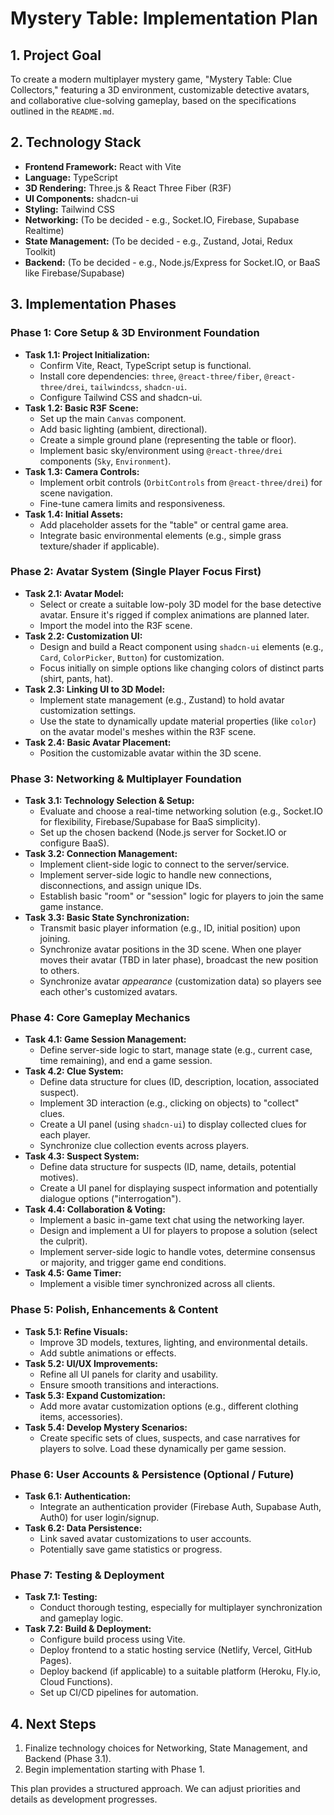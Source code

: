 # Mystery Table: Implementation Plan

## 1. Project Goal

To create a modern multiplayer mystery game, "Mystery Table: Clue Collectors," featuring a 3D environment, customizable detective avatars, and collaborative clue-solving gameplay, based on the specifications outlined in the `README.md`.

## 2. Technology Stack

*   **Frontend Framework:** React with Vite
*   **Language:** TypeScript
*   **3D Rendering:** Three.js & React Three Fiber (R3F)
*   **UI Components:** shadcn-ui
*   **Styling:** Tailwind CSS
*   **Networking:** (To be decided - e.g., Socket.IO, Firebase, Supabase Realtime)
*   **State Management:** (To be decided - e.g., Zustand, Jotai, Redux Toolkit)
*   **Backend:** (To be decided - e.g., Node.js/Express for Socket.IO, or BaaS like Firebase/Supabase)

## 3. Implementation Phases

### Phase 1: Core Setup & 3D Environment Foundation

*   **Task 1.1: Project Initialization:**
    *   Confirm Vite, React, TypeScript setup is functional.
    *   Install core dependencies: `three`, `@react-three/fiber`, `@react-three/drei`, `tailwindcss`, `shadcn-ui`.
    *   Configure Tailwind CSS and shadcn-ui.
*   **Task 1.2: Basic R3F Scene:**
    *   Set up the main `Canvas` component.
    *   Add basic lighting (ambient, directional).
    *   Create a simple ground plane (representing the table or floor).
    *   Implement basic sky/environment using `@react-three/drei` components (`Sky`, `Environment`).
*   **Task 1.3: Camera Controls:**
    *   Implement orbit controls (`OrbitControls` from `@react-three/drei`) for scene navigation.
    *   Fine-tune camera limits and responsiveness.
*   **Task 1.4: Initial Assets:**
    *   Add placeholder assets for the "table" or central game area.
    *   Integrate basic environmental elements (e.g., simple grass texture/shader if applicable).

### Phase 2: Avatar System (Single Player Focus First)

*   **Task 2.1: Avatar Model:**
    *   Select or create a suitable low-poly 3D model for the base detective avatar. Ensure it's rigged if complex animations are planned later.
    *   Import the model into the R3F scene.
*   **Task 2.2: Customization UI:**
    *   Design and build a React component using `shadcn-ui` elements (e.g., `Card`, `ColorPicker`, `Button`) for customization.
    *   Focus initially on simple options like changing colors of distinct parts (shirt, pants, hat).
*   **Task 2.3: Linking UI to 3D Model:**
    *   Implement state management (e.g., Zustand) to hold avatar customization settings.
    *   Use the state to dynamically update material properties (like `color`) on the avatar model's meshes within the R3F scene.
*   **Task 2.4: Basic Avatar Placement:**
    *   Position the customizable avatar within the 3D scene.

### Phase 3: Networking & Multiplayer Foundation

*   **Task 3.1: Technology Selection & Setup:**
    *   Evaluate and choose a real-time networking solution (e.g., Socket.IO for flexibility, Firebase/Supabase for BaaS simplicity).
    *   Set up the chosen backend (Node.js server for Socket.IO or configure BaaS).
*   **Task 3.2: Connection Management:**
    *   Implement client-side logic to connect to the server/service.
    *   Implement server-side logic to handle new connections, disconnections, and assign unique IDs.
    *   Establish basic "room" or "session" logic for players to join the same game instance.
*   **Task 3.3: Basic State Synchronization:**
    *   Transmit basic player information (e.g., ID, initial position) upon joining.
    *   Synchronize avatar positions in the 3D scene. When one player moves their avatar (TBD in later phase), broadcast the new position to others.
    *   Synchronize avatar *appearance* (customization data) so players see each other's customized avatars.

### Phase 4: Core Gameplay Mechanics

*   **Task 4.1: Game Session Management:**
    *   Define server-side logic to start, manage state (e.g., current case, time remaining), and end a game session.
*   **Task 4.2: Clue System:**
    *   Define data structure for clues (ID, description, location, associated suspect).
    *   Implement 3D interaction (e.g., clicking on objects) to "collect" clues.
    *   Create a UI panel (using `shadcn-ui`) to display collected clues for each player.
    *   Synchronize clue collection events across players.
*   **Task 4.3: Suspect System:**
    *   Define data structure for suspects (ID, name, details, potential motives).
    *   Create a UI panel for displaying suspect information and potentially dialogue options ("interrogation").
*   **Task 4.4: Collaboration & Voting:**
    *   Implement a basic in-game text chat using the networking layer.
    *   Design and implement a UI for players to propose a solution (select the culprit).
    *   Implement server-side logic to handle votes, determine consensus or majority, and trigger game end conditions.
*   **Task 4.5: Game Timer:**
    *   Implement a visible timer synchronized across all clients.

### Phase 5: Polish, Enhancements & Content

*   **Task 5.1: Refine Visuals:**
    *   Improve 3D models, textures, lighting, and environmental details.
    *   Add subtle animations or effects.
*   **Task 5.2: UI/UX Improvements:**
    *   Refine all UI panels for clarity and usability.
    *   Ensure smooth transitions and interactions.
*   **Task 5.3: Expand Customization:**
    *   Add more avatar customization options (e.g., different clothing items, accessories).
*   **Task 5.4: Develop Mystery Scenarios:**
    *   Create specific sets of clues, suspects, and case narratives for players to solve. Load these dynamically per game session.

### Phase 6: User Accounts & Persistence (Optional / Future)

*   **Task 6.1: Authentication:**
    *   Integrate an authentication provider (Firebase Auth, Supabase Auth, Auth0) for user login/signup.
*   **Task 6.2: Data Persistence:**
    *   Link saved avatar customizations to user accounts.
    *   Potentially save game statistics or progress.

### Phase 7: Testing & Deployment

*   **Task 7.1: Testing:**
    *   Conduct thorough testing, especially for multiplayer synchronization and gameplay logic.
*   **Task 7.2: Build & Deployment:**
    *   Configure build process using Vite.
    *   Deploy frontend to a static hosting service (Netlify, Vercel, GitHub Pages).
    *   Deploy backend (if applicable) to a suitable platform (Heroku, Fly.io, Cloud Functions).
    *   Set up CI/CD pipelines for automation.

## 4. Next Steps

1.  Finalize technology choices for Networking, State Management, and Backend (Phase 3.1).
2.  Begin implementation starting with Phase 1.

This plan provides a structured approach. We can adjust priorities and details as development progresses. 